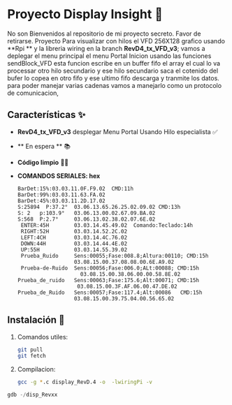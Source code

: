 # Proyecto Display Insight 🚀

No son Bienvenidos al repositorio de mi proyecto secreto. Favor de retirarse.
Proyecto Para visualizar con hilos el VFD 256X128 grafico usando **Rpi ** y la
libreria wiring en la branch **RevD4_tx_VFD_v3**; vamos a deplegar el menu principal
el menu Portal Inicion usando  las funciones sendBlock_VFD esta funcion
escribe en un buffer fifo el array el cual lo va processar otro hilo secundario
y ese hilo secundario saca el cotenido del bufer lo copea en otro fifo y ese ultimo 
fifo descarga y tranmite los datos. para poder manejar varias cadenas vamos a 
manejarlo como un protocolo de comunicacion,

## Características ✨
- **RevD4_tx_VFD_v3** desplegar Menu Portal Usando Hilo especialista ✅
- ** En espera  ** 📚
- **Código limpio** 🧑‍💻
- **COMANDOS SERIALES: hex**
  
      BarDet:15%:03.03.11.0F.F9.02  CMD:11h
      BarDet:99%:03.03.11.63.FA.02
      BarDet:45%:03.03.11.2D.17.02
      S:25894  P:37.2°  03.06.13.65.26.25.02.09.02 CMD:13h
      S: 2   p:103.9°   03.06.13.00.02.67.09.BA.02
      S:568  P:2.7°     03.06.13.02.38.02.07.6E.02
       ENTER:45H        03.03.14.45.49.02  Comando:Teclado:14h
       RIGHT:52H        03.03.14.52.2C.02
       LEFT:4CH         03.03.14.4C.76.02
       DOWN:44H         03.03.14.44.4E.02
       UP:55H           03.03.14.55.39.02
       Prueba_Ruido     Sens:00055;Fase:008.8;Altura:00110; CMD:15h
                        03.08.15.00.37.08.08.00.6E.A9.02
       Prueba-de-Ruido  Sens:00056;Fase:006.0;ALt:00088; CMD:15h
                          03.08.15.00.38.06.00.00.58.8E.02
      Prueba_de_ruido   Sens:00063;Fase:175.6;Alt:00071; CMD:15h
                         03.08.15.00.3F.AF.06.00.47.DE.02
      Prueba_de_Ruido   Sens:00057;Fase:117.4;Alt:00086   CMD:15h
                        03.08.15.00.39.75.04.00.56.65.02
  
  
      

## Instalación 🔧

1. Comandos utiles:
    ```bash
    git pull
    git fetch
    ```
2. Compilacion:
    ```bash
    gcc -g *.c display_RevD.4 -o  -lwiringPi -v
    ```
```python
gdb -/disp_Revxx
```
